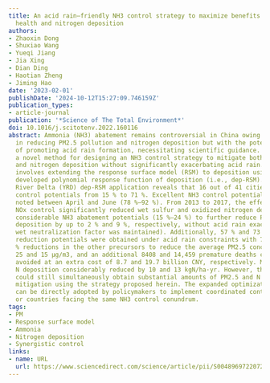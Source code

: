 ```yaml
---
title: An acid rain–friendly NH3 control strategy to maximize benefits toward human
  health and nitrogen deposition
authors:
- Zhaoxin Dong
- Shuxiao Wang
- Yueqi Jiang
- Jia Xing
- Dian Ding
- Haotian Zheng
- Jiming Hao
date: '2023-02-01'
publishDate: '2024-10-12T15:27:09.746159Z'
publication_types:
- article-journal
publication: '*Science of The Total Environment*'
doi: 10.1016/j.scitotenv.2022.160116
abstract: Ammonia (NH3) abatement remains controversial in China owing to its effectiveness
  in reducing PM2.5 pollution and nitrogen deposition but with the potential risk
  of promoting acid rain formation, necessitating scientific guidance. Here, we propose
  a novel method for designing an NH3 control strategy to mitigate both air pollution
  and nitrogen deposition without significantly exacerbating acid rain. This method
  involves extending the response surface model (RSM) to deposition using a delicately
  developed polynomial response function of deposition (i.e., dep-RSM). The Yangtze
  River Delta (YRD) dep-RSM application reveals that 16 out of 41 cities have NH3
  control potentials from 15 % to 71 %. Excellent NH3 control potentials have been
  noted between April and June (78 %–92 %). From 2013 to 2017, the effective SO2 and
  NOx control significantly reduced wet sulfur and oxidized nitrogen deposition, providing
  considerable NH3 abatement potentials (15 %–24 %) to further reduce PM2.5 and nitrogen
  deposition by up to 2 % and 9 %, respectively, without acid rain exacerbation (the
  wet neutralization factor was maintained). Additionally, 57 % and 73 % NH3 emission
  reduction potentials were obtained under acid rain constraints with 75 % and 86
  % reductions in the other precursors to reduce the average PM2.5 concentration below
  25 and 15 μg/m3, and an additional 8408 and 14,459 premature deaths could only be
  avoided at an extra cost of 8.7 and 19.7 billion CNY, respectively. Meanwhile, the
  N deposition considerably reduced by 10 and 13 kgN/ha·yr. However, the YRD region
  could still simultaneously obtain substantial amounts of PM2.5 and N deposition
  mitigation using the strategy proposed herein. The expanded optimization system
  can be directly adopted by policymakers to implement coordinated control in regions
  or countries facing the same NH3 control conundrum.
tags:
- PM
- Response surface model
- Ammonia
- Nitrogen deposition
- Synergistic control
links:
- name: URL
  url: https://www.sciencedirect.com/science/article/pii/S0048969722072163
---
```


